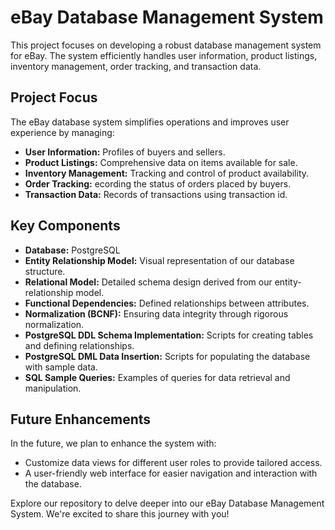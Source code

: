 # eBay Database Management System

This project focuses on developing a robust database management system for eBay. The system efficiently handles user information, product listings, inventory management, order tracking, and transaction data.

## Project Focus

The eBay database system simplifies operations and improves user experience by managing:
- **User Information:** Profiles of buyers and sellers.
- **Product Listings:** Comprehensive data on items available for sale.
- **Inventory Management:** Tracking and control of product availability.
- **Order Tracking:** ecording the status of orders placed by buyers.
- **Transaction Data:**  Records of transactions using transaction id.

## Key Components

- **Database:** PostgreSQL
- **Entity Relationship Model:** Visual representation of our database structure.
- **Relational Model:** Detailed schema design derived from our entity-relationship model.
- **Functional Dependencies:** Defined relationships between attributes.
- **Normalization (BCNF):** Ensuring data integrity through rigorous normalization.
- **PostgreSQL DDL Schema Implementation:** Scripts for creating tables and defining relationships.
- **PostgreSQL DML Data Insertion:** Scripts for populating the database with sample data.
- **SQL Sample Queries:** Examples of queries for data retrieval and manipulation.

## Future Enhancements

In the future, we plan to enhance the system with:
- Customize data views for different user roles to provide tailored access.
- A user-friendly web interface for easier navigation and interaction with the database.

Explore our repository to delve deeper into our eBay Database Management System. We're excited to share this journey with you!
